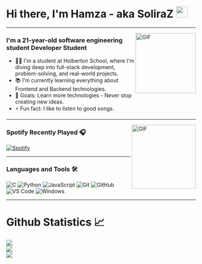 # Hi there, I'm Hamza - aka SoliraZ <img width="30px" src="https://media.tenor.com/images/3b388fe03da271d2674faf85eb7c3fcd/tenor.gif" />

---



<img align="right" alt="GIF" height="160px" src="https://media.giphy.com/media/du3J3cXyzhj75IOgvA/giphy.gif" />

### I'm a 21-year-old software engineering student Developer Student


- 👨‍💻 I'm a student at Holberton School, where I'm diving deep into full-stack development, problem-solving, and real-world projects.
- 📚 I’m currently learning everything about Frontend and Backend technologies.
- 🚀 Goals: Learn more technologies - Never stop creating new ideas.
- ⚡ Fun fact: I like to listen to good songs.

---

<img align="right" alt="GIF" height="170px" src="https://media1.tenor.com/m/zbRyujBTF0AAAAAC/spotify.gif" />

### Spotify Recently Played 🎧

[![Spotify](https://spotify-recently-played-readme.vercel.app/api?user=hxa82b0ez5q3jqv9xbj3xmvdg&count=3&unique=true)](https://open.spotify.com/user/hxa82b0ez5q3jqv9xbj3xmvdg?si=fda1e647a5bd4ffb)

---



### Languages and Tools 🛠 

![C](http://img.shields.io/badge/-C-A8B9CC?style=flat-square&logo=c&logoColor=ffffff)
![Python](http://img.shields.io/badge/-Python-3776AB?style=flat-square&logo=python&logoColor=ffffff)
![JavaScript](https://img.shields.io/badge/-JavaScript-%23F7DF1C?style=flat-square&logo=javascript&logoColor=000000&labelColor=%23F7DF1C&color=%23FFCE5A)
![Git](https://img.shields.io/badge/-Git-%23F05032?style=flat-square&logo=git&logoColor=%23ffffff)
![GitHub](https://img.shields.io/badge/-GitHub-181717?style=flat-square&logo=github)
![VS Code](http://img.shields.io/badge/-VS%20Code-007ACC?style=flat-square&logo=visual-studio-code&logoColor=ffffff)
![Windows](http://img.shields.io/badge/-Windows-0078D6?style=flat-square&logo=windows&logoColor=ffffff)

---


# Github Statistics 📈

![](https://github-readme-stats.vercel.app/api?username=SoliraZ&theme=tokyonight&hide_border=true&include_all_commits=false&count_private=false)<br/>
![](https://github-readme-streak-stats.herokuapp.com/?user=SoliraZ&theme=tokyonight&hide_border=true)<br/>
![](https://github-readme-stats.vercel.app/api/top-langs/?username=SoliraZ&theme=tokyonight&hide_border=true&include_all_commits=false&count_private=false&layout=compact)

